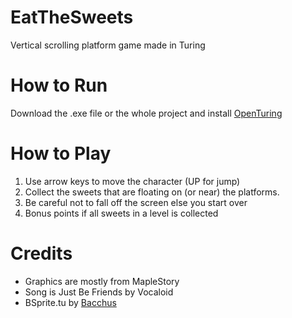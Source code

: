 # EatTheSweets
Vertical scrolling platform game made in Turing

# How to Run
Download the .exe file or the whole project and install [OpenTuring](http://tristan.hume.ca/openturing/)

# How to Play
1. Use arrow keys to move the character (UP for jump)
2. Collect the sweets that are floating on (or near) the platforms.
3. Be careful not to fall off the screen else you start over
4. Bonus points if all sweets in a level is collected

# Credits
* Graphics are mostly from MapleStory
* Song is Just Be Friends by Vocaloid 
* BSprite.tu by [Bacchus](http://compsci.ca/v3/viewtopic.php?t=8108&highlight=bsprite)

